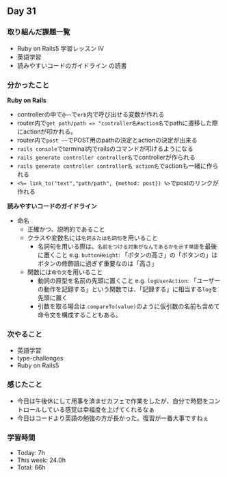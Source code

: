## Day 31

### 取り組んだ課題一覧
- Ruby on Rails5 学習レッスン IV
- 英語学習
- 読みやすいコードのガイドライン の読書

### 分かったこと
**Ruby on Rails**
- controllerの中で`@~~`で`erb`内で呼び出せる変数が作れる
- router内で`get path/path => "controller名#action名`でpathに遷移した際にactionが叩かれる。
- router内で`post ~~`でPOST用のpathの決定とactionの決定が出来る
- `rails console`でterminal内でrailsのコマンドが叩けるようになる
- `rails generate controller controller名`でcontrollerが作られる
- `rails generate controller controller名 action名`でactionも一緒に作られる
- `<%= link_to("text","path/path", {method: post}) %>`でpostのリンクが作れる

**読みやすいコードのガイドライン**
- 命名
  - 正確かつ、説明的であること
  - クラスや変数名には`名詞または名詞句`を用いること
    - 名詞句を用いる際は、`名前をつける対象がなんであるかを示す単語`を最後に置くこと
      e.g. `buttonHeight`: 「ボタンの高さ」の「ボタンの」はボタンの修飾語に過ぎず重要なのは「高さ」
  - 関数には`命令文`を用いること
    - 動詞の原型を名前の先頭に置くこと
      e.g. `logUserAction`: 「ユーザーの動作を記録する」という関数では、「記録する」に相当する`log`を先頭に置く
    - 引数を取る場合は `compareTo(value)`のように仮引数の名前も含めて命令文を構成することもある。

### 次やること
- 英語学習
- type-challenges
- Ruby on Rails5

### 感じたこと
- 今日は午後休にして用事を済ませカフェで作業をしたが、自分で時間をコントロールしている感覚は幸福度を上げてくれるなぁ
- 今日はコードより英語の勉強の方が長かった。復習が一番大事ですねぇ

### 学習時間
- Today: 7h
- This week: 24.0h
- Total: 66h 


